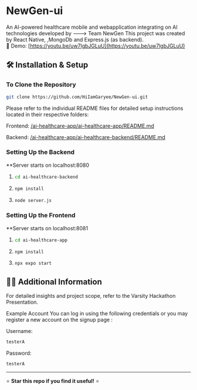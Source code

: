 # NewGen-ui

An AI-powered healthcare mobile and webapplication integrating on AI technologies developed by ---> Team NewGen
This project was created by React Native, ,MongoDb and Express.js (as backend). \
🔗 Demo: [https://youtu.be/uw7lgbJGLuU](https://youtu.be/uw7lgbJGLuU)

## 🛠 Installation & Setup

### To Clone the Repository

```sh
git clone https://github.com/HiIamGaryee/NewGen-ui.git
```

Please refer to the individual README files for detailed setup instructions located in their respective folders:

Frontend: [/ai-healthcare-app/ai-healthcare-app/README.md](https://github.com/HiIamGaryee/NewGen-ui/blob/main/ai-healthcare-app/README.md)

Backend: [/ai-healthcare-app/ai-healthcare-backend/README.md](https://github.com/HiIamGaryee/NewGen-ui/blob/main/ai-healthcare-backend/README.md)

### Setting Up the Backend

\*\*Server starts on localhost:8080

1. ```sh
   cd ai-healthcare-backend
   ```

2. ```sh
   npm install
   ```

3. ```sh
   node server.js
   ```

### Setting Up the Frontend

\*\*Server starts on localhost:8081

1. ```sh
   cd ai-healthcare-app
   ```

2. ```sh
   npm install
   ```
3. ```sh
   npx expo start
   ```

## 🧑‍💻 Additional Information

For detailed insights and project scope, refer to the Varsity Hackathon Presentation.

Example Account
You can log in using the following credentials or you may register a new account on the signup page :

Username:

```sh
testerA
```

Password:

```sh
testerA
```

---

⭐ **Star this repo if you find it useful!** ⭐
